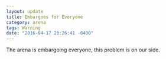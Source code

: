 ```yaml
---
layout: update
title: Embargoes for Everyone
category: arena
tags: Warning
date: "2016-04-17 23:26:41 -0400"
---
```


The arena is embargoing everyone, this problem is on our side.
